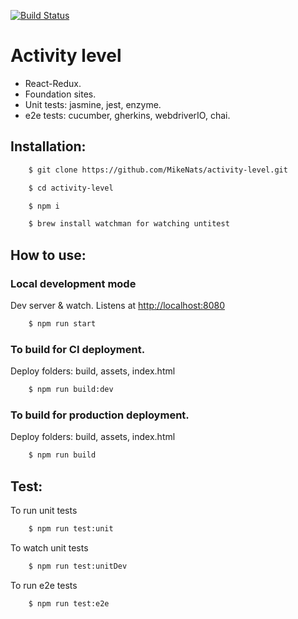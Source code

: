 [![Build Status](https://travis-ci.org/MikeNats/activity-level.svg)](https://travis-ci.org/MikeNats/activity-level) 

# Activity level

* React-Redux.
* Foundation sites.
* Unit tests: jasmine, jest, enzyme.
* e2e tests: cucumber, gherkins, webdriverIO, chai.

## Installation:

```bash
    $ git clone https://github.com/MikeNats/activity-level.git

    $ cd activity-level

    $ npm i

    $ brew install watchman for watching untitest
```

## How to use:

### Local development mode
Dev server & watch.
Listens at [http://localhost:8080](http://localhost:8080)

```bash
    $ npm run start
```

### To build for CI deployment.
Deploy folders: build, assets, index.html

```bash
    $ npm run build:dev
```

### To build for production deployment.
Deploy folders: build, assets, index.html
```bash
    $ npm run build
```

## Test:

To run unit tests

```bash
    $ npm run test:unit
```
To watch unit tests

```bash
    $ npm run test:unitDev
```
To run e2e tests

```bash
    $ npm run test:e2e
```
